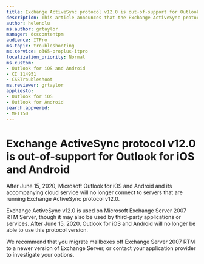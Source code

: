 ```yaml
---
title: Exchange ActiveSync protocol v12.0 is out-of-support for Outlook for iOS and Android
description: This article announces that the Exchange ActiveSync protocol v12.0 is out-of-support for Outlook for iOS and Android after June 15, 2020
author: helenclu
ms.author: grtaylor
manager: dcscontentpm
audience: ITPro 
ms.topic: troubleshooting 
ms.service: o365-proplus-itpro
localization_priority: Normal
ms.custom: 
- Outlook for iOS and Android
- CI 114951
- CSSTroubleshoot
ms.reviewer: grtaylor
appliesto:
- Outlook for iOS
- Outlook for Android
search.appverid: 
- MET150
---
```


# Exchange ActiveSync protocol v12.0 is out-of-support for Outlook for iOS and Android

After June 15, 2020, Microsoft Outlook for iOS and Android and its accompanying cloud service will no longer connect to servers that are running Exchange ActiveSync protocol v12.0.

Exchange ActiveSync v12.0 is used on Microsoft Exchange Server 2007 RTM Server, though it may also be used by third-party applications or services. After June 15, 2020, Outlook for iOS and Android will no longer be able to use this protocol version.

We recommend that you migrate mailboxes off Exchange Server 2007 RTM to a newer version of Exchange Server, or contact your application provider to investigate your options.

